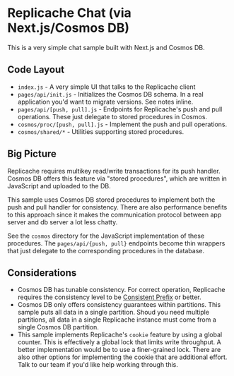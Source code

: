 # Replicache Chat (via Next.js/Cosmos DB)

This is a very simple chat sample built with Next.js and Cosmos DB.

## Code Layout

- `index.js` - A very simple UI that talks to the Replicache client
- `pages/api/init.js` - Initializes the Cosmos DB schema. In a real application you'd want to migrate versions. See notes inline.
- `pages/api/[push, pull].js` - Endpoints for Replicache's push and pull operations. These just delegate to stored procedures in Cosmos.
- `cosmos/proc/[push, pull].js` - Implement the push and pull operations.
- `cosmos/shared/*` - Utilities supporting stored procedures.

## Big Picture

Replicache requires multikey read/write transactions for its push handler. Cosmos DB offers this feature via "stored procedures", which are written in JavaScript and uploaded to the DB.

This sample uses Cosmos DB stored procedures to implement both the push and pull handler for consistency. There are also performance benefits to this approach since it makes the communication protocol between app server and db server a lot less chatty.

See the `cosmos` directory for the JavaScript implementation of these procedures. The `pages/api/{push, pull}` endpoints become thin wrappers that just delegate to the corresponding procedures in the database.

## Considerations

- Cosmos DB has tunable consistency. For correct operation, Replicache requires the consistency level to be [Consistent Prefix](https://docs.microsoft.com/en-us/azure/cosmos-db/consistency-levels#consistent-prefix-consistency) or better.
- Cosmos DB only offers consistency guarantees within partitions. This sample puts all data in a single partition. Shoud you need multiple partitions, all data in a single Replicache instance must come from a single Cosmos DB partition.
- This sample implements Replicache's `cookie` feature by using a global counter. This is effectively a global lock that limits write throughput. A better implementation would be to use a finer-grained lock. There are also other options for implementing the cookie that are additional effort. Talk to our team if you'd like help working through this.

